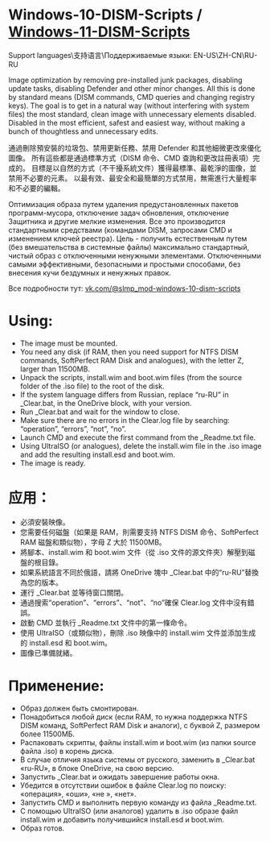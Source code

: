 # Windows-10-DISM-Scripts / [Windows-11-DISM-Scripts](https://github.com/Mitradis/Windows-11-DISM-Scripts)
Support languages\支持语言\Поддерживаемые языки: EN-US\ZH-CN\RU-RU

Image optimization by removing pre-installed junk packages, disabling update tasks, disabling Defender and other minor changes. All this is done by standard means (DISM commands, CMD queries and changing registry keys). The goal is to get in a natural way (without interfering with system files) the most standard, clean image with unnecessary elements disabled. Disabled in the most efficient, safest and easiest way, without making a bunch of thoughtless and unnecessary edits.

通過刪除預安裝的垃圾包、禁用更新任務、禁用 Defender 和其他細微更改來優化圖像。 所有這些都是通過標準方式（DISM 命令、CMD 查詢和更改註冊表項）完成的。 目標是以自然的方式（不干擾系統文件）獲得最標準、最乾淨的圖像，並禁用不必要的元素。 以最有效、最安全和最簡單的方式禁用，無需進行大量輕率和不必要的編輯。

Оптимизация образа путем удаления предустановленных пакетов программ-мусора, отключение задач обновления, отключение Защитника и другие мелкие изменения. Все это производится стандартными средствами (командами DISM, запросами CMD и изменением ключей реестра). Цель - получить естественным путем (без вмешательства в системные файлы) максимально стандартный, чистый образ с отключенными ненужными элементами. Отключенными самыми эффективными, безопасными и простыми способами, без внесения кучи бездумных и ненужных правок.

Все подробности тут: [vk.com/@slmp_mod-windows-10-dism-scripts](https://vk.com/@slmp_mod-windows-10-dism-scripts)

# Using:
- The image must be mounted.
- You need any disk (if RAM, then you need support for NTFS DISM commands, SoftPerfect RAM Disk and analogues), with the letter Z, larger than 11500MB.
- Unpack the scripts, install.wim and boot.wim files (from the source folder of the .iso file) to the root of the disk.
- If the system language differs from Russian, replace “ru-RU” in _Clear.bat, in the OneDrive block, with your version.
- Run _Clear.bat and wait for the window to close.
- Make sure there are no errors in the Clear.log file by searching: “operation”, “errors”, “not”, “no”.
- Launch CMD and execute the first command from the _Readme.txt file.
- Using UltraISO (or analogues), delete the install.wim file in the .iso image and add the resulting install.esd and boot.wim.
- The image is ready.

# 应用：
- 必須安裝映像。
- 您需要任何磁盤（如果是 RAM，則需要支持 NTFS DISM 命令、SoftPerfect RAM 磁盤和類似物），字母 Z 大於 11500MB。
- 將腳本、install.wim 和 boot.wim 文件（從 .iso 文件的源文件夾）解壓到磁盤的根目錄。
- 如果系統語言不同於俄語，請將 OneDrive 塊中 _Clear.bat 中的“ru-RU”替換為您的版本。
- 運行 _Clear.bat 並等待窗口關閉。
- 通過搜索“operation”、“errors”、“not”、“no”確保 Clear.log 文件中沒有錯誤。
- 啟動 CMD 並執行 _Readme.txt 文件中的第一條命令。
- 使用 UltraISO（或類似物），刪除 .iso 映像中的 install.wim 文件並添加生成的 install.esd 和 boot.wim。
- 圖像已準備就緒。

# Применение:
- Образ должен быть смонтирован.
- Понадобиться любой диск (если RAM, то нужна поддержка NTFS DISM команд, SoftPerfect RAM Disk и аналоги), с буквой Z, размером более 11500МБ.
- Распаковать скрипты, файлы install.wim и boot.wim (из папки source файла .iso) в корень диска.
- В случае отличия языка системы от русского, заменить в _Clear.bat «ru-RU», в блоке OneDrive, на свою версию.
- Запустить _Clear.bat и ожидать завершение работы окна.
- Убедится в отсутствии ошибок в файле Clear.log по поиску: «операция», «оши», «не », «нет».
- Запустить CMD и выполнить первую команду из файла _Readme.txt.
- С помощью UltraISO (или аналогов) удалить в .iso образе файл install.wim и добавить получившийся install.esd и boot.wim.
- Образ готов.
